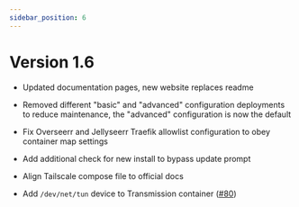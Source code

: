 ```yaml
---
sidebar_position: 6
---
```

# Version 1.6

- Updated documentation pages, new website replaces readme

- Removed different "basic" and "advanced" configuration deployments to reduce maintenance, the "advanced" configuration is now the default

- Fix Overseerr and Jellyseerr Traefik allowlist configuration to obey container map settings

- Add additional check for new install to bypass update prompt

- Align Tailscale compose file to official docs

- Add `/dev/net/tun` device to Transmission container ([#80](https://github.com/ahembree/ansible-hms-docker/issues/80))
